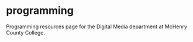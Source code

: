 # programming
Programming resources page for the Digital Media department at McHenry County College.
